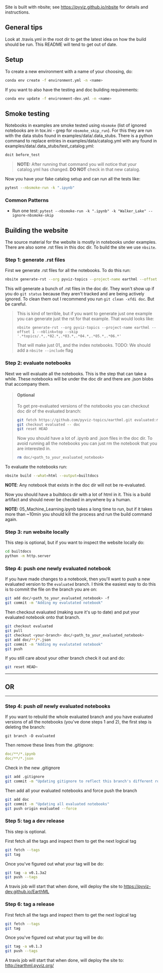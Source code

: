 Site is built with nbsite; see https://pyviz.github.io/nbsite for
details and instructions.

## General tips
Look at .travis.yml in the root dir to get the latest idea on how the
build should be run. This README will tend to get out of date.

## Setup
To create a new environment with a name of your choosing, do:

```bash
conda env create -f environment.yml -n <name>
```

If you want to also have the testing and doc building requirements:

```bash
conda env update -f environment-dev.yml -n <name>
```

## Smoke testing
Notebooks in examples are smoke tested using `nbsmoke` (list of ignored
notebooks are in tox.ini - grep for `nbsmoke_skip_run`). For this they
are run with the data stubs found in examples/data/.data_stubs. There is
a python command to replace entries in examples/data/catalog.yml with any
found in examples/data/.data_stubs/test_catalog.yml:

```bash
doit before_test
```

> **NOTE:** After running that command you will notice that your catalog.yml
> has changed. **DO NOT** check in that new catalog.

Now you have your fake catalog setup and can run all the tests like:

```bash
pytest --nbsmoke-run -k ".ipynb"
```

### Common Patterns

 - Run one test: `pytest --nbsmoke-run -k ".ipynb" -k "Walker_Lake" --ignore-nbsmoke-skip`

## Building the website
The source material for the website is mostly in notebooks under examples.
There are also some .rst files in this doc dir. To build the site we use
`nbsite`.

### Step 1: generate .rst files
First we generate .rst files for all the notebooks. To do this run:

```bash
nbsite generate-rst --org pyviz-topics --project-name earthml --offset 1 --nblink=top
```

This will generate a bunch of .rst files in the doc dir. They won't show up if
you do `git status` because they aren't tracked and are being actively ignored.
To clean them out I recommend you run `git clean -xfdi doc`. But be careful.

> This is kind of terrible, but if you want to generate just one example you
> can generate just the rst for that example. That would looks like:
>
> ```
> nbsite generate-rst --org pyviz-topics --project-name earthml --offset 1 --nblink=top --skip '.*topics/.*,.*02.*,.*03.*,.*04.*,.*05.*,.*06.*'
> ```
> That will make just 01_ and the index notebooks. TODO: We should add a `nbsite --include` flag

### Step 2: evaluate notebooks
Next we will evaluate all the notebooks. This is the step that can take a while.
These notebooks will be under the doc dir and there are .json blobs that accompany them.

> #### Optional
> To get pre-evaluated versions of the notebooks you can checkout doc dir of the
> evaluated branch:
>
> ```bash
> git fetch https://github.com/pyviz-topics/earthml.git evaluated:refs/remotes/evaluated
> git checkout evaluated -- doc
> git reset HEAD
> ```
>
> Now you should have a lot of .ipynb and .json files in the doc dir. To avoid running
> all the notebooks you can just rm the notebook that you are interested in.
>
> ```bash
> rm doc/<path_to_your_evaluated_notebook>
> ```

To evaluate the notebooks run:

```bash
nbsite build --what=html --output=builtdocs
```

**NOTE**: Any notebook that exists in the doc dir will not be re-evaluated.

Now you should have a builtdocs dir with a lot of html in it. This is a
build artifact and should never be checked in anywhere by a human.

**NOTE:** 05_Machine_Learning.ipynb takes a long time to run, but if it takes more than
~10min you should kill the process and run the build command again.

### Step 3: run website locally

This step is optional, but if you want to inspect the website locally do:

```bash
cd builtdocs
python -m http.server
```

### Step 4: push *one* newly evaluated notebook

If you have made changes to a notebook, then you'll want to push a new evaluated
version to the `evaluated` branch. I think the easiest way to do this is to commit
the file on the branch you are on:

```bash
git add doc/<path_to_your_evaluated_notebook> -f
git commit -m "Adding my evalutated notebook"
```

Then checkout evaluated (making sure it's up to date) and put your evaluated
notebook onto that branch.

```bash
git checkout evaluated
git pull
git checkout <your-branch> doc/<path_to_your_evaluated_notebook>
git add doc/**/*.json
git commit -m "Adding my evalutated notebook"
git push
```

If you still care about your other branch check it out and do:

```bash
git reset HEAD~
```

---

## OR

---

### Step 4: push *all* newly evaluated notebooks

If you want to rebuild the whole evaluated branch and you have evaluated versions
of all the notebooks (you've done steps 1 and 2), the first step is deleting
the branch:

```
git branch -D evaluated
```

Then remove these lines from the .gitignore:

```yml
doc/**/*.ipynb
doc/**/*.json
```

Check in the new .gitignore

```bash
git add .gitignore
git commit -m "Updating gitignore to reflect this branch's different role"
```

Then add all your evaluated notebooks and force push the branch

```bash
git add doc
git commit -m "Updating all evaluated notebooks"
git push origin evaluated --force
```

### Step 5: tag a dev release

This step is optional.

First fetch all the tags and inspect them to get the next logical tag

```bash
git fetch --tags
git tag
```

Once you've figured out what your tag will be do:

```bash
git tag -a v0.1.3a2
git push --tags
```

A travis job will start that when done, will deploy the site to
https://pyviz-dev.github.io/EarthML

### Step 6: tag a release

First fetch all the tags and inspect them to get the next logical tag

```bash
git fetch --tags
git tag
```

Once you've figured out what your tag will be do:

```bash
git tag -a v0.1.3
git push --tags
```

A travis job will start that when done, will deploy the site to:
http://earthml.pyviz.org/